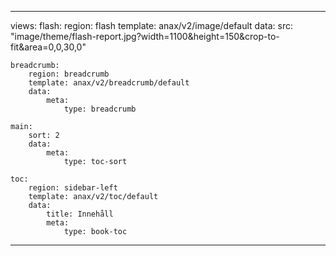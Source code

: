 


---
views:
    flash:
        region: flash
        template: anax/v2/image/default
        data:
            src: "image/theme/flash-report.jpg?width=1100&height=150&crop-to-fit&area=0,0,30,0"

    breadcrumb:
        region: breadcrumb
        template: anax/v2/breadcrumb/default
        data:
            meta: 
                type: breadcrumb

    main:
        sort: 2
        data:
            meta:
                type: toc-sort

    toc:
        region: sidebar-left
        template: anax/v2/toc/default
        data:
            title: Innehåll
            meta: 
                type: book-toc
---
